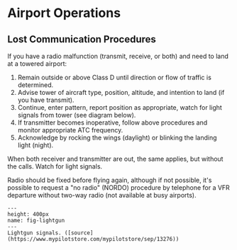 # Airport Operations

## Lost Communication Procedures

If you have a radio malfunction (transmit, receive, or both) and need to land at a towered airport:

1. Remain outside or above Class D until direction or flow of traffic is determined.
1. Advise tower of aircraft type, position, altitude, and intention to land (if you have transmit).
1. Continue, enter pattern, report position as appropriate, watch for light signals from tower (see diagram below).
1. If transmitter becomes inoperative, follow above procedures and monitor appropriate ATC frequency. 
1. Acknowledge by rocking the wings (daylight) or blinking the landing light (night).

When both receiver and transmitter are out, the same applies, but without the calls. Watch for light signals.

Radio should be fixed before flying again, although if not possible, it's possible to request a "no radio" (NORDO) procedure by telephone for a VFR departure without two-way radio (not available at busy airports).

```{figure} ../../images/lightgun.jpg
---
height: 400px
name: fig-lightgun
---
Lightgun signals. ([source](https://www.mypilotstore.com/mypilotstore/sep/13276))
```
